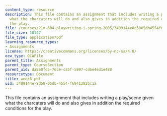 ```yaml
---
content_type: resource
description: This file contains an assignment that includes writing a play/scene given
  what the charcaters will do and also gives in addition the required conditions for
  the play.
file: /courses/21m-604-playwriting-i-spring-2005/3409144e8d5805db4554f6941282bc1a_week6.pdf
file_size: 10147
file_type: application/pdf
learning_resource_types:
- Assignments
license: https://creativecommons.org/licenses/by-nc-sa/4.0/
ocw_type: OCWFile
parent_title: Assignments
parent_type: CourseSection
parent_uid: da8e0fd5-70ce-ca5f-5997-cd6e4ed1e488
resourcetype: Document
title: week6.pdf
uid: 3409144e-8d58-05db-4554-f6941282bc1a
---
```

This file contains an assignment that includes writing a play/scene given what the charcaters will do and also gives in addition the required conditions for the play.